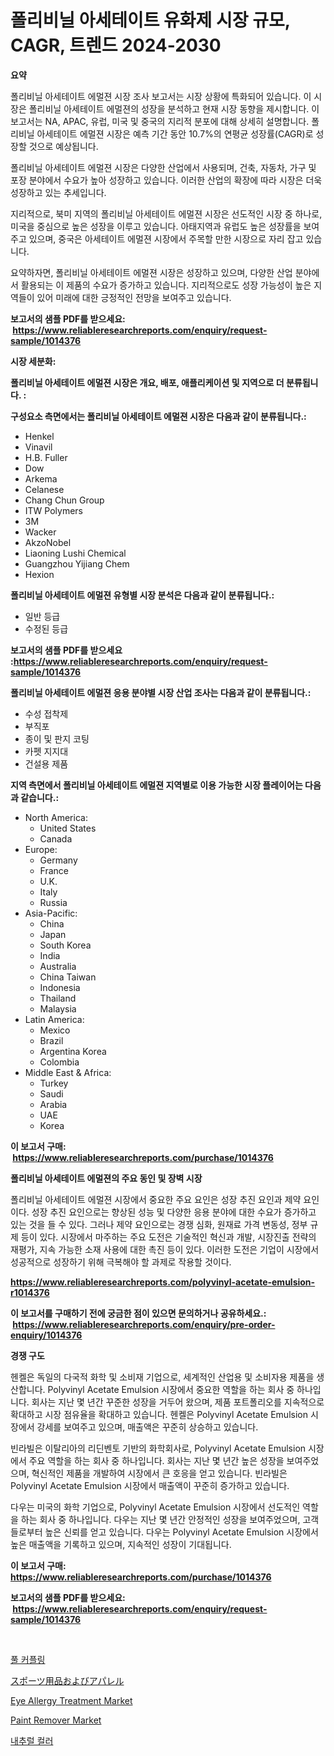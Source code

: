 <p><h1>폴리비닐 아세테이트 유화제 시장 규모, CAGR, 트렌드 2024-2030</h1></p><p><strong>요약</strong></p>
<p><p>폴리비닐 아세테이트 에멀젼 시장 조사 보고서는 시장 상황에 특화되어 있습니다. 이 시장은 폴리비닐 아세테이트 에멀젼의 성장을 분석하고 현재 시장 동향을 제시합니다. 이 보고서는 NA, APAC, 유럽, 미국 및 중국의 지리적 분포에 대해 상세히 설명합니다. 폴리비닐 아세테이트 에멀젼 시장은 예측 기간 동안 10.7%의 연평균 성장률(CAGR)로 성장할 것으로 예상됩니다.</p><p>폴리비닐 아세테이트 에멀젼 시장은 다양한 산업에서 사용되며, 건축, 자동차, 가구 및 포장 분야에서 수요가 높아 성장하고 있습니다. 이러한 산업의 확장에 따라 시장은 더욱 성장하고 있는 추세입니다.</p><p>지리적으로, 북미 지역의 폴리비닐 아세테이트 에멀젼 시장은 선도적인 시장 중 하나로, 미국을 중심으로 높은 성장을 이루고 있습니다. 아태지역과 유럽도 높은 성장률을 보여주고 있으며, 중국은 아세테이트 에멀젼 시장에서 주목할 만한 시장으로 자리 잡고 있습니다.</p><p>요약하자면, 폴리비닐 아세테이트 에멀젼 시장은 성장하고 있으며, 다양한 산업 분야에서 활용되는 이 제품의 수요가 증가하고 있습니다. 지리적으로도 성장 가능성이 높은 지역들이 있어 미래에 대한 긍정적인 전망을 보여주고 있습니다.</p></p>
<p><strong>보고서의 샘플 PDF를 받으세요: &nbsp;<a href="https://www.reliableresearchreports.com/enquiry/request-sample/1014376">https://www.reliableresearchreports.com/enquiry/request-sample/1014376</a></strong></p>
<p><strong>시장 세분화:</strong></p>
<p><strong> 폴리비닐 아세테이트 에멀젼 시장은 개요, 배포, 애플리케이션 및 지역으로 더 분류됩니다. :</strong></p>
<p><strong>구성요소 측면에서는 폴리비닐 아세테이트 에멀젼 시장은 다음과 같이 분류됩니다.:</strong></p>
<p><ul><li>Henkel</li><li>Vinavil</li><li>H.B. Fuller</li><li>Dow</li><li>Arkema</li><li>Celanese</li><li>Chang Chun Group</li><li>ITW Polymers</li><li>3M</li><li>Wacker</li><li>AkzoNobel</li><li>Liaoning Lushi Chemical</li><li>Guangzhou Yijiang Chem</li><li>Hexion</li></ul></p>
<p><strong> 폴리비닐 아세테이트 에멀젼 유형별 시장 분석은 다음과 같이 분류됩니다.:</strong></p>
<p><ul><li>일반 등급</li><li>수정된 등급</li></ul></p>
<p><strong>보고서의 샘플 PDF를 받으세요 :<a href="https://www.reliableresearchreports.com/enquiry/request-sample/1014376">https://www.reliableresearchreports.com/enquiry/request-sample/1014376</a></strong></p>
<p><strong> 폴리비닐 아세테이트 에멀젼 응용 분야별 시장 산업 조사는 다음과 같이 분류됩니다.:</strong></p>
<p><ul><li>수성 접착제</li><li>부직포</li><li>종이 및 판지 코팅</li><li>카펫 지지대</li><li>건설용 제품</li></ul></p>
<p><strong>지역 측면에서 폴리비닐 아세테이트 에멀젼 지역별로 이용 가능한 시장 플레이어는 다음과 같습니다.:</strong></p>
<p><ul>
    <li>
        North America:
        <ul>
            <li>United States</li>
            <li>Canada</li>
        </ul>
    </li>
    <li>
        Europe:
        <ul>
            <li>Germany</li>
            <li>France</li>
            <li>U.K.</li>
            <li>Italy</li>
            <li>Russia</li>
        </ul>
    </li>
    <li>
        Asia-Pacific:
        <ul>
            <li>China</li>
            <li>Japan</li>
            <li>South Korea</li>
            <li>India</li>
            <li>Australia</li>
            <li>China Taiwan</li>
            <li>Indonesia</li>
            <li>Thailand</li>
            <li>Malaysia</li>
        </ul>
    </li>
    <li>
        Latin America:
        <ul>
            <li>Mexico</li>
            <li>Brazil</li>
            <li>Argentina Korea</li>
            <li>Colombia</li>
        </ul>
    </li>
    <li>
        Middle East & Africa:
        <ul>
            <li>Turkey</li>
            <li>Saudi</li>
            <li>Arabia</li>
            <li>UAE</li>
            <li>Korea</li>
        </ul>
    </li>
    </ul></p>
<p><strong>이 보고서 구매: &nbsp;<a href="https://www.reliableresearchreports.com/purchase/1014376">https://www.reliableresearchreports.com/purchase/1014376</a></strong></p>
<p><strong>폴리비닐 아세테이트 에멀젼의 주요 동인 및 장벽 시장</strong></p>
<p><p>폴리비닐 아세테이트 에멀젼 시장에서 중요한 주요 요인은 성장 추진 요인과 제약 요인이다. 성장 추진 요인으로는 향상된 성능 및 다양한 응용 분야에 대한 수요가 증가하고 있는 것을 들 수 있다. 그러나 제약 요인으로는 경쟁 심화, 원재료 가격 변동성, 정부 규제 등이 있다. 시장에서 마주하는 주요 도전은 기술적인 혁신과 개발, 시장진출 전략의 재평가, 지속 가능한 소재 사용에 대한 촉진 등이 있다. 이러한 도전은 기업이 시장에서 성공적으로 성장하기 위해 극복해야 할 과제로 작용할 것이다.</p></p>
<p><strong><a href="https://www.reliableresearchreports.com/polyvinyl-acetate-emulsion-r1014376">https://www.reliableresearchreports.com/polyvinyl-acetate-emulsion-r1014376</a></strong></p>
<p><strong>이 보고서를 구매하기 전에 궁금한 점이 있으면 문의하거나 공유하세요.: &nbsp;<a href="https://www.reliableresearchreports.com/enquiry/pre-order-enquiry/1014376">https://www.reliableresearchreports.com/enquiry/pre-order-enquiry/1014376</a></strong></p>
<p><strong>경쟁 구도</strong></p>
<p><p>헨켈은 독일의 다국적 화학 및 소비재 기업으로, 세계적인 산업용 및 소비자용 제품을 생산합니다. Polyvinyl Acetate Emulsion 시장에서 중요한 역할을 하는 회사 중 하나입니다. 회사는 지난 몇 년간 꾸준한 성장을 거두어 왔으며, 제품 포트폴리오를 지속적으로 확대하고 시장 점유율을 확대하고 있습니다. 헨켈은 Polyvinyl Acetate Emulsion 시장에서 강세를 보여주고 있으며, 매출액은 꾸준히 상승하고 있습니다.</p><p>빈라빌은 이탈리아의 리딘벤토 기반의 화학회사로, Polyvinyl Acetate Emulsion 시장에서 주요 역할을 하는 회사 중 하나입니다. 회사는 지난 몇 년간 높은 성장을 보여주었으며, 혁신적인 제품을 개발하여 시장에서 큰 호응을 얻고 있습니다. 빈라빌은 Polyvinyl Acetate Emulsion 시장에서 매출액이 꾸준히 증가하고 있습니다.</p><p>다우는 미국의 화학 기업으로, Polyvinyl Acetate Emulsion 시장에서 선도적인 역할을 하는 회사 중 하나입니다. 다우는 지난 몇 년간 안정적인 성장을 보여주었으며, 고객들로부터 높은 신뢰를 얻고 있습니다. 다우는 Polyvinyl Acetate Emulsion 시장에서 높은 매출액을 기록하고 있으며, 지속적인 성장이 기대됩니다.</p></p>
<p><strong>이 보고서 구매: &nbsp; <a href="https://www.reliableresearchreports.com/purchase/1014376">https://www.reliableresearchreports.com/purchase/1014376</a></strong></p>
<p><strong>보고서의 샘플 PDF를 받으세요: &nbsp;<a href="https://www.reliableresearchreports.com/enquiry/request-sample/1014376">https://www.reliableresearchreports.com/enquiry/request-sample/1014376</a></strong><strong></strong></p>
<p>&nbsp;</p>
<p><p><a href="https://medium.com/@aidenreinger/%ED%92%80-%EC%BB%A4%ED%94%8C%EB%A7%81-%EC%8B%9C%EC%9E%A5-%EC%9C%A0%ED%98%95-%EC%9D%91%EC%9A%A9-%EB%B0%8F-%EC%A7%80%EB%A6%AC%EB%B3%84-%EC%A2%85%ED%95%A9-%ED%8F%89%EA%B0%80-d705cfa71bcd">풀 커플링</a></p><p><a href="https://medium.com/@jasohung45456/%E3%82%B9%E3%83%9D%E3%83%BC%E3%83%84%E7%94%A8%E5%93%81%E3%82%84%E3%82%A2%E3%83%91%E3%83%AC%E3%83%AB%E5%B8%82%E5%A0%B4%E3%81%AF%E5%B8%82%E5%A0%B4%E3%82%B7%E3%82%A7%E3%82%A2-%E5%B8%82%E5%A0%B4%E3%83%88%E3%83%AC%E3%83%B3%E3%83%89-%E5%B8%82%E5%A0%B4%E6%88%90%E9%95%B7%E3%81%AB%E9%96%A2%E3%81%99%E3%82%8B%E6%83%85%E5%A0%B1%E3%82%92%E6%8F%90%E4%BE%9B%E3%81%97%E3%81%A6%E3%81%84%E3%81%BE%E3%81%99-3394349e79a8">スポーツ用品およびアパレル</a></p><p><a href="https://github.com/johnbach50/Market-Research-Report-List-2/blob/main/eye-allergy-treatment-market.md">Eye Allergy Treatment Market</a></p><p><a href="https://issuu.com/reportprime-2/docs/paint-remover-market-size-2030.pptx">Paint Remover Market</a></p><p><a href="https://github.com/Maeennan456456/Market-Research-Report-List-1/blob/main/870055523880.md">내추럴 컬러</a></p></p>